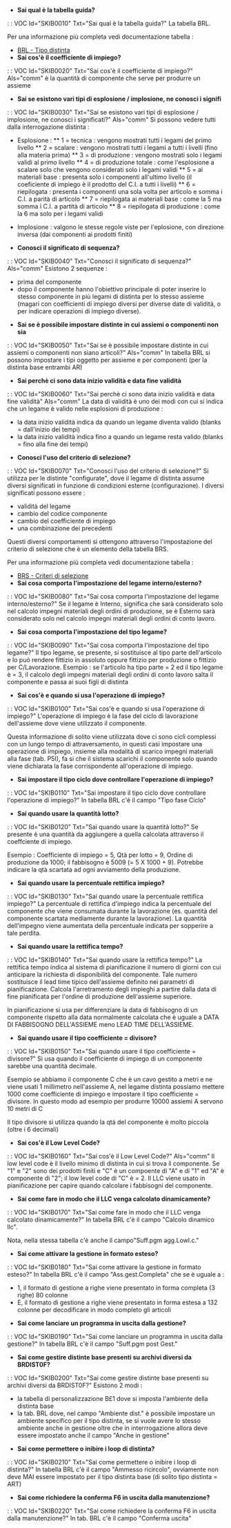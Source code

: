 - **Sai qual è la tabella guida?**

 :  : VOC Id="SKIB0010" Txt="Sai qual è la tabella guida?"
La tabella BRL.

Per una informazione più completa vedi documentazione tabella : 
- [BRL - Tipo distinta](Sorgenti/OG/TA/TA_BRL)
- **Sai cos'è il coefficiente di impiego?**

 :  : VOC Id="SKIB0020" Txt="Sai cos'è il coefficiente di impiego?" Als="comm"
è la quantità di componente che serve per produrre un assieme
- **Sai se esistono vari tipi di esplosione / implosione, ne conosci i signifi**

 :  : VOC Id="SKIB0030" Txt="Sai se esistono vari tipi di esplosione / implosione, ne conosci i significati?" Als="comm"
Si possono vedere tutti dalla interrogazione distinta : 
* Esplosione : 
** 1 = tecnica :  vengono mostrati tutti i legami del primo livello
** 2 = scalare :  vengono mostrati tutti i legami a tutti i livelli (fino alla materia prima)
** 3 = di produzione :  vengono mostrati solo i legami validi al primo livello
** 4 = di produzione totale :  come l'esplosione a scalare solo che vengono considerati solo i legami validi
** 5 = ai materiali base :  presenta solo i componenti all'ultimo livello (il coeficiente di impiego è il prodotto del C.I. a tutti i livelli)
** 6 = riepilogata :  presenta i componenti una sola volta per articolo e somma i C.I. a parità di articolo
** 7 = riepilogata ai materiali base :  come la 5 ma somma i C.I. a partità di articolo
** 8 = riepilogata di produzione :  come la 6 ma solo per i legami validi

* Implosione :  valgono le stesse regole viste per l'eplosione, con direzione inversa (dai componenti ai prodotti finiti)
- **Conosci il significato di sequenza?**

 :  : VOC Id="SKIB0040" Txt="Conosci il significato di sequenza?" Als="comm"
Esistono 2 sequenze : 
* prima del componente
* dopo il componente
hanno l'obiettivo principale di poter inserire lo stesso componente in più legami di distinta per lo stesso assieme (magari con coefficienti di impiego diversi per diverse date di validità, o per indicare operazioni di impiego diverse).
- **Sai se è possibile  impostare distinte in cui assiemi o componenti non sia**

 :  : VOC Id="SKIB0050" Txt="Sai se è possibile  impostare distinte in cui assiemi o componenti non siano articoli?" Als="comm"
In tabella BRL si possono impostare i tipi oggetto per assieme e per componenti (per la distinta base entrambi AR)
- **Sai perchè ci sono data inizio validità e data fine validità**

 :  : VOC Id="SKIB0060" Txt="Sai perchè ci sono data inizio validità e data fine validità" Als="comm"
La data di validità è uno dei modi con cui si indica che un legame è valido nelle esplosioni di produzione : 
* la data inizio validità indica da quando un legame diventa valido (blanks = dall'inizio dei tempi)
* la data inizio validità indica fino a quando un legame resta valido (blanks = fino alla fine dei tempi)
- **Conosci l'uso del criterio di selezione?**

 :  : VOC Id="SKIB0070" Txt="Conosci l'uso del criterio di selezione?"
Si utilizza per le distinte "configurate", dove il legame di distinta assume diversi significati in funzione di condizioni esterne (configurazione). I diversi significati possono essere : 
* validità del legame
* cambio del codice componente
* cambio del coefficiente di impiego
* una combinazione dei precedenti

Questi diversi comportamenti si ottengono attraverso l'impostazione del criterio di selezione che è un elemento della tabella BRS.

Per una informazione più completa vedi documentazione tabella : 
- [BRS - Criteri di selezione](Sorgenti/OG/TA/TA_BRS)
- **Sai cosa comporta l'impostazione del legame interno/esterno?**

 :  : VOC Id="SKIB0080" Txt="Sai cosa comporta l'impostazione del legame interno/esterno?"
Se il legame è Interno, significa che sarà considerato solo nel calcolo impegni materiali degli ordini di produzione, se è Esterno sarà considerato solo nel calcolo impegni materiali degli ordini di conto lavoro.
- **Sai cosa comporta l'impostazione del tipo legame?**

 :  : VOC Id="SKIB0090" Txt="Sai cosa comporta l'impostazione del tipo legame?"
Il tipo legame, se presente, si sostituisce al tipo parte dell'articolo e lo può rendere fittizio in assoluto oppure fittizio per produzione o fittizio per C/Lavorazione.
Esempio :  se l'articolo ha tipo parte = 2  ed il tipo legame è = 3, il calcolo degli impegni materiali degli ordini di conto lavoro salta il componente e passa ai suoi figli di distinta
- **Sai cos'è e quando si usa l'operazione di impiego?**

 :  : VOC Id="SKIB0100" Txt="Sai cos'è e quando si usa l'operazione di impiego?"
L'operazione di impiego è la fase del ciclo di lavorazione dell'assieme dove viene utilizzato il componente.

Questa informazione di solito viene utilizzata dove ci sono cicli complessi con un lungo tempo di attraversamento, in questi casi impostare una operazione di impiego, insieme alla modalità di scarico impegni materiali alla fase (tab. P5I), fa si che il sistema scarichi il componente solo quando viene dichiarata la fase corrispondente all'operazione di impiego.
- **Sai impostare il tipo ciclo dove controllare l'operazione di impiego?**

 :  : VOC Id="SKIB0110" Txt="Sai impostare il tipo ciclo dove controllare l'operazione di impiego?"
In tabella BRL c'è il campo "Tipo fase Ciclo"
- **Sai quando usare la quantità lotto?**

 :  : VOC Id="SKIB0120" Txt="Sai quando usare la quantità lotto?"
Se presente è una quantità da aggiungere a quella calcolata attraverso il coeffciente di impiego.

Esempio :  Coefficiente di impiego = 5, Qtà per lotto = 9, Ordine di produzione da 1000; il fabbisogno è 5009 (= 5 X 1000 + 9).
Potrebbe indicare la qtà scartata ad ogni avviamento della produzione.
- **Sai quando usare la percentuale rettifica impiego?**

 :  : VOC Id="SKIB0130" Txt="Sai quando usare la percentuale rettifica impiego?"
La percentuale di rettifica d'impiego indica la percentuale del componente che viene consumata durante la lavorazione (es. quantità del componente scartata mediamente durante la lavorazione).
La quantità dell'impegno viene aumentata della percentuale indicata per sopperire a tale perdita.
- **Sai quando usare la rettifica tempo?**

 :  : VOC Id="SKIB0140" Txt="Sai quando usare la rettifica tempo?"
La rettifica tempo indica al sistema di pianificazione il numero di giorni con cui anticipare la richiesta di disponibilità del componente. Tale numero sostituisce il lead time tipico dell'assieme definito nei parametri di pianificazione. Calcola l'arretramento degli impieghi a partire dalla data di fine pianificata per l'ordine di produzione dell'assieme superiore.

In pianificazione si usa per differenziare la data di fabbisogno di un componente rispetto alla data normalmente calcolata che è uguale a DATA DI FABBISOGNO DELL'ASSIEME meno LEAD TIME DELL'ASSIEME.
- **Sai quando usare il tipo coefficiente = divisore?**

 :  : VOC Id="SKIB0150" Txt="Sai quando usare il tipo coefficiente = divisore?"
Si usa quando il coefficiente di impiego di un componente sarebbe una quantità decimale.

Esempio se abbiamo il componente C che è un cavo gestito a metri e ne viene usati 1 millimetro nell'assieme A, nel legame distinta possiamo mettere 1000 come coefficiente di impiego e impostare il tipo coefficiente = divisore.
In questo modo ad esempio per produrre 10000 assiemi A servono 10 metri di C

Il tipo divisore si utilizza quando la qtà del componente è molto piccola (oltre i 6 decimali)
- **Sai cos'è il Low Level Code?**

 :  : VOC Id="SKIB0160" Txt="Sai cos'è il Low Level Code?" Als="comm"
Il low level code è il livello minimo di distinta in cui si trova il componente.
Se "1" e "2" sono dei prodotti finiti e "C" è un compoente di "A" e di "1" ed "A" è componente di "2"; il low level code di "C" è = 2.
Il LLC viene usato in pianificazione per capire quando calcolare i fabbisogni del componente.
- **Sai come fare in modo che il LLC venga calcolato dinamicamente?**

 :  : VOC Id="SKIB0170" Txt="Sai come fare in modo che il LLC venga calcolato dinamicamente?"
In tabella BRL c'è il campo "Calcolo dinamico llc".

Nota, nella stessa tabella c'è anche il campo"Suff.pgm agg.Lowl.c."
- **Sai come attivare la gestione in formato esteso?**

 :  : VOC Id="SKIB0180" Txt="Sai come attivare la gestione in formato esteso?"
In tabella BRL c'è il campo "Ass.gest.Completa" che se è uguale a : 
* 1, il formato di gestione a righe viene presentato in forma completa (3 righe) 80 colonne
* E, il formato di gestione a righe viene presentato in forma estesa a 132 colonne per decodificare in modo completo gli articoli
- **Sai come lanciare un programma in uscita dalla gestione?**

 :  : VOC Id="SKIB0190" Txt="Sai come lanciare un programma in uscita dalla gestione?"
In tabella BRL c'è il campo "Suff.pgm post Gest."
- **Sai come gestire distinte base presenti su archivi diversi da BRDIST0F?**

 :  : VOC Id="SKIB0200" Txt="Sai come gestire distinte base presenti su archivi diversi da BRDIST0F?"
Esistono 2 modi : 
* la tabella di personalizzazione B£1 dove si imposta l'ambiente della distinta base
* la tab. BRL dove, nel campo "Ambiente dist." è possibile impostare un ambiente specifico per il tipo distinta, se si vuole avere lo stesso ambiente anche in gestione oltre che in interrrogazione allora deve essere impostato anche il campo "Anche in gestione"
- **Sai come permettere o inibire i loop di distinta?**

 :  : VOC Id="SKIB0210" Txt="Sai come permettere o inibire i loop di distinta?"
In tabella BRL c'è il campo "Ammesso ricircolo", ovviamente non deve MAI essere impostato per il tipo distinta base (di solito tipo distinta = ART)
- **Sai come richiedere la conferma F6 in uscita dalla manutenzione?**

 :  : VOC Id="SKIB0220" Txt="Sai come richiedere la conferma F6 in uscita dalla manutenzione?"
In tab. BRL c'è il campo "Conferma uscita"
